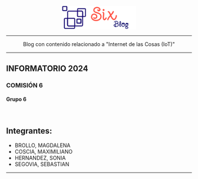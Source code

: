 

<p align="center">
   <img src="static/images/logo.png" width="200px" alt-text="Baby Store">
</p>

---

<p align="center">
   Blog con contenido relacionado a "Internet de las Cosas (IoT)"
</p>

---

## INFORMATORIO 2024
### COMISIÓN 6
#### Grupo 6

<div >

<br>

## Integrantes:

* BROLLO, MAGDALENA
* COSCIA, MAXIMILIANO
* HERNANDEZ, SONIA
* SEGOVIA, SEBASTIAN

---

</div>
